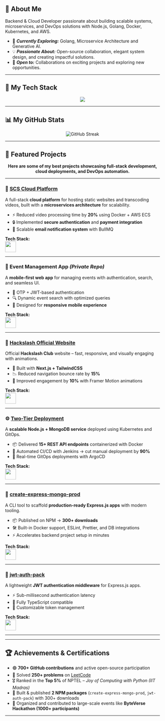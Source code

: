 ## 👋 About Me
Backend & Cloud Developer passionate about building scalable systems, microservices, and DevOps solutions with Node.js, Golang, Docker, Kubernetes, and AWS.

- 🔭 ***Currently Exploring:*** Golang, Microservice Architecture and Generative AI.
- 💡 ***Passionate About:*** Open-source collaboration, elegant system design, and creating impactful solutions.
- 🤝 ***Open to:*** Collaborations on exciting projects and exploring new opportunities.

---

## 🚀 My Tech Stack  

<p align="center">
  <a href="https://skillicons.dev">
    <img src="https://skillicons.dev/icons?i=js,ts,react,nextjs,tailwind,redux,nodejs,express,mongodb,postgresql,redis,kafka,graphql,prisma,docker,kubernetes,aws,bash,go,java,c,cpp,figma,firebase,jenkins,nginx,github,gitlab,linux,supabase&perline=15" />
  </a>
</p>

---

## 📊 My GitHub Stats 

<p align="center">
  <img src="https://streak-stats.demolab.com/?user=suryanshvermaa&theme=tokyonight&hide_border=true" alt="GitHub Streak"/>
</p>

---

## 📌 Featured Projects  

<p align="center">  
  <b>Here are some of my best projects showcasing full-stack development, cloud deployments, and DevOps automation.</b>  
</p>  

---

### 🚀 [SCS Cloud Platform](https://github.com/suryanshvermaa/scsCloud.git)  
A full-stack **cloud platform** for hosting static websites and transcoding videos, built with a **microservices architecture** for scalability.  

- ⚡ Reduced video processing time by **20%** using Docker + AWS ECS  
- 🔒 Implemented **secure authentication** and **payment integration**  
- 📩 Scalable **email notification system** with BullMQ  

**Tech Stack:**  
<img src="https://skillicons.dev/icons?i=react,tailwind,nodejs,express,mongodb,docker,aws&perline=7" style="height: 35px;" />  

---

### 📱 Event Management App *(Private Repo)*  
A **mobile-first web app** for managing events with authentication, search, and seamless UI.  

- 🔐 OTP + JWT-based authentication  
- 🔍 Dynamic event search with optimized queries  
- 📱 Designed for **responsive mobile experience**  

**Tech Stack:**  
<img src="https://skillicons.dev/icons?i=react,nodejs,express,mongodb&perline=4" style="height: 35px;" />  

---

### 🧠 [Hackslash Official Website](https://hackslashnitp.vercel.app)  
Official **Hackslash Club** website – fast, responsive, and visually engaging with animations.  

- 🎨 Built with **Next.js + TailwindCSS**  
- 📉 Reduced navigation bounce rate by **15%**  
- 🚀 Improved engagement by **10%** with Framer Motion animations  

**Tech Stack:**  
<img src="https://skillicons.dev/icons?i=nextjs,tailwind&perline=2"  style="height: 35px;" />  

---

### ⚙️ [Two-Tier Deployment](https://github.com/suryanshvermaa/Two-Tier-Nodejs-MongoDb-App-deployment.git)  
A **scalable Node.js + MongoDB service** deployed using Kubernetes and GitOps.  

- 📦 Delivered **15+ REST API endpoints** containerized with Docker  
- 🔄 Automated CI/CD with Jenkins → cut manual deployment by **90%**  
- 🚀 Real-time GitOps deployments with ArgoCD  

**Tech Stack:**  
<img src="https://skillicons.dev/icons?i=docker,kubernetes,jenkins,github&perline=4" style="height: 35px;" />  

---

### 🔧 [create-express-mongo-prod](https://github.com/suryanshvermaa/create-express-mongo-prod)  
A CLI tool to scaffold **production-ready Express.js apps** with modern tooling.  

- 📦 Published on NPM → **300+ downloads**  
- 🛠️ Built-in Docker support, ESLint, Prettier, and DB integrations  
- ⚡ Accelerates backend project setup in minutes  

**Tech Stack:**  
<img src="https://skillicons.dev/icons?i=nodejs,ts,express,aws,docker,redis,kafka,graphql&perline=8" style="height: 35px;" />  

---

### 🔑 [jwt-auth-pack](https://www.npmjs.com/package/jwt-auth-pack)  
A lightweight **JWT authentication middleware** for Express.js apps.  

- ⚡ Sub-millisecond authentication latency  
- 🔑 Fully TypeScript compatible  
- 🔧 Customizable token management  

**Tech Stack:**  
<img src="https://skillicons.dev/icons?i=nodejs,ts,express&perline=3" style="height: 35px;" />  

---

---
## 🏆 Achievements & Certifications  

- 🟢 **700+ GitHub contributions** and active open-source participation  
- 🔢 Solved **250+ problems** on [LeetCode](https://leetcode.com/u/suryanshverma_1/)  
- 🎖️ Ranked in the **Top 5%** of NPTEL – *Joy of Computing with Python (IIT Madras)*  
- 📜 Built & published **2 NPM packages** (`create-express-mongo-prod`, `jwt-auth-pack`) with 300+ downloads  
- 🚀 Organized and contributed to large-scale events like **ByteVerse Hackathon (1000+ participants)**  

---